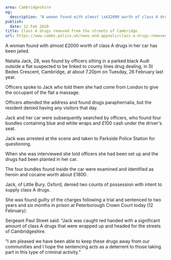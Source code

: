 ```yaml
area: Cambridgeshire
og:
  description: "A woman found with almost \xA32000 worth of class A drugs in her car has been jailed."
publish:
  date: 12 Feb 2020
title: Class A drugs removed from the streets of Cambridge
url: https://www.cambs.police.uk/news-and-appeals/class-a-drugs-removed-from-the-streets-of-cambridge
```

A woman found with almost £2000 worth of class A drugs in her car has been jailed.

Natalia Jack, 28, was found by officers sitting in a parked black Audi outside a flat suspected to be linked to county lines drug dealing, in St Bedes Crescent, Cambridge, at about 7.20pm on Tuesday, 26 February last year.

Officers spoke to Jack who told them she had come from London to give the occupant of the flat a massage.

Officers attended the address and found drugs paraphernalia, but the resident denied having any visitors that day.

Jack and her car were subsequently searched by officers, who found four bundles containing blue and white wraps and £100 cash under the driver's seat.

Jack was arrested at the scene and taken to Parkside Police Station for questioning.

When she was interviewed she told officers she had been set up and the drugs had been planted in her car.

The four bundles found inside the car were examined and identified as heroin and cocaine worth about £1800.

Jack, of Little Bury, Oxford, denied two counts of possession with intent to supply class A drugs.

She was found guilty of the charges following a trial and sentenced to two years and six months in prison at Peterborough Crown Court today (12 February).

Sergeant Paul Street said: "Jack was caught red handed with a significant amount of class A drugs that were wrapped up and headed for the streets of Cambridgeshire.

"I am pleased we have been able to keep these drugs away from our communities and I hope the sentencing acts as a deterrent to those taking part in this type of criminal activity."
